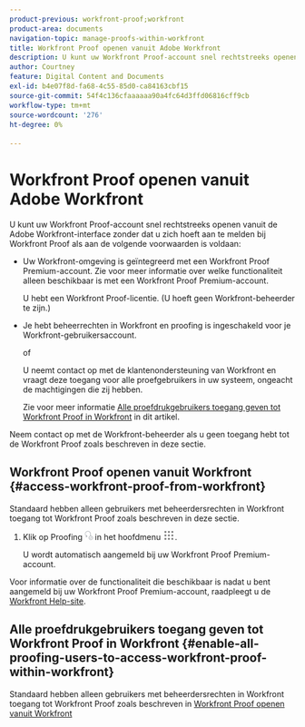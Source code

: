 ```yaml
---
product-previous: workfront-proof;workfront
product-area: documents
navigation-topic: manage-proofs-within-workfront
title: Workfront Proof openen vanuit Adobe Workfront
description: U kunt uw Workfront Proof-account snel rechtstreeks openen vanuit de Adobe Workfront-interface zonder dat u zich hoeft aan te melden bij Workfront Proof als aan de volgende voorwaarden is voldaan - BEWERK ME.
author: Courtney
feature: Digital Content and Documents
exl-id: b4e07f8d-fa68-4c55-85d0-ca84163cbf15
source-git-commit: 54f4c136cfaaaaaa90a4fc64d3ffd06816cff9cb
workflow-type: tm+mt
source-wordcount: '276'
ht-degree: 0%

---
```


# Workfront Proof openen vanuit Adobe Workfront

U kunt uw Workfront Proof-account snel rechtstreeks openen vanuit de Adobe Workfront-interface zonder dat u zich hoeft aan te melden bij Workfront Proof als aan de volgende voorwaarden is voldaan:

* Uw Workfront-omgeving is geïntegreerd met een Workfront Proof Premium-account. Zie voor meer informatie over welke functionaliteit alleen beschikbaar is met een Workfront Proof Premium-account.

   U hebt een Workfront Proof-licentie. (U hoeft geen Workfront-beheerder te zijn.)

* Je hebt beheerrechten in Workfront en proofing is ingeschakeld voor je Workfront-gebruikersaccount.

   of

   U neemt contact op met de klantenondersteuning van Workfront en vraagt deze toegang voor alle proefgebruikers in uw systeem, ongeacht de machtigingen die zij hebben.

   Zie voor meer informatie [Alle proefdrukgebruikers toegang geven tot Workfront Proof in Workfront](#enable-all-proofing-users-to-access-workfront-proof-within-workfront) in dit artikel.

Neem contact op met de Workfront-beheerder als u geen toegang hebt tot de Workfront Proof zoals beschreven in deze sectie.

## Workfront Proof openen vanuit Workfront {#access-workfront-proof-from-workfront}

Standaard hebben alleen gebruikers met beheerdersrechten in Workfront toegang tot Workfront Proof zoals beschreven in deze sectie. 

1. Klik op Proofing ![](assets/proofing-main-menu.png) in het hoofdmenu ![](assets/main-menu-icon.png).

   U wordt automatisch aangemeld bij uw Workfront Proof Premium-account.

Voor informatie over de functionaliteit die beschikbaar is nadat u bent aangemeld bij uw Workfront Proof Premium-account, raadpleegt u de [Workfront Help-site](https://support.workfront.com).

## Alle proefdrukgebruikers toegang geven tot Workfront Proof in Workfront {#enable-all-proofing-users-to-access-workfront-proof-within-workfront}

Standaard hebben alleen gebruikers met beheerdersrechten in Workfront toegang tot Workfront Proof zoals beschreven in [Workfront Proof openen vanuit Workfront](#access-workfront-proof-from-workfront)

